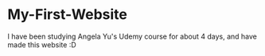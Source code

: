 # My-First-Website
I have been studying Angela Yu's Udemy course for about 4 days, and have made this website :D
